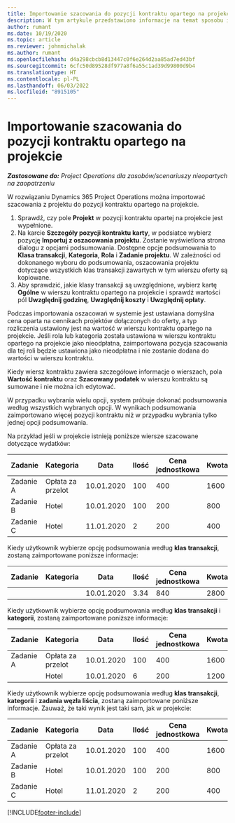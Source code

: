 ```yaml
---
title: Importowanie szacowania do pozycji kontraktu opartego na projekcie
description: W tym artykule przedstawiono informacje na temat sposobu importowania szacowanych wartości z projektu do pozycji kontraktu.
author: rumant
ms.date: 10/19/2020
ms.topic: article
ms.reviewer: johnmichalak
ms.author: rumant
ms.openlocfilehash: d4a298cbcb8d13447c0f6e264d2aa85ad7ed43bf
ms.sourcegitcommit: 6cfc50d89528df977a8f6a55c1ad39d99800d9b4
ms.translationtype: HT
ms.contentlocale: pl-PL
ms.lasthandoff: 06/03/2022
ms.locfileid: "8915105"
---
```

# <a name="import-an-estimate-to-a-project-based-contract-line"></a>Importowanie szacowania do pozycji kontraktu opartego na projekcie

_**Zastosowane do:** Project Operations dla zasobów/scenariuszy nieopartych na zaopatrzeniu_

W rozwiązaniu Dynamics 365 Project Operations można importować szacowania z projektu do pozycji kontraktu opartego na projekcie.

1. Sprawdź, czy pole **Projekt** w pozycji kontraktu opartej na projekcie jest wypełnione.
2. Na karcie **Szczegóły pozycji kontraktu karty**, w podsiatce wybierz pozycję **Importuj z oszacowania projektu**. Zostanie wyświetlona strona dialogu z opcjami podsumowania. Dostępne opcje podsumowania to **Klasa transakcji**, **Kategoria**, **Rola** i **Zadanie projektu**. W zależności od dokonanego wyboru do podsumowania, oszacowania projektu dotyczące wszystkich klas transakcji zawartych w tym wierszu oferty są kopiowane. 
3. Aby sprawdzić, jakie klasy transakcji są uwzględnione, wybierz kartę **Ogólne** w wierszu kontraktu opartego na projekcie i sprawdź wartości pól **Uwzględnij godzinę**, **Uwzględnij koszty** i **Uwzględnij opłaty**.

Podczas importowania oszacowań w systemie jest ustawiana domyślna cena oparta na cennikach projektów dołączonych do oferty, a typ rozliczenia ustawiony jest na wartość w wierszu kontraktu opartego na projekcie. Jeśli rola lub kategoria została ustawiona w wierszu kontraktu opartego na projekcie jako nieodpłatna, zaimportowana pozycja szacowania dla tej roli będzie ustawiona jako nieodpłatna i nie zostanie dodana do wartości w wierszu kontraktu.

Kiedy wiersz kontraktu zawiera szczegółowe informacje o wierszach, pola **Wartość kontraktu** oraz **Szacowany podatek** w wierszu kontraktu są sumowane i nie można ich edytować.

W przypadku wybrania wielu opcji, system próbuje dokonać podsumowania według wszystkich wybranych opcji. W wynikach podsumowania zaimportowano więcej pozycji kontraktu niż w przypadku wybrania tylko jednej opcji podsumowania.

Na przykład jeśli w projekcie istnieją poniższe wiersze szacowane dotyczące wydatków:

| Zadanie | Kategoria | Data | Ilość | Cena jednostkowa | Kwota |
| --- | --- | --- | --- | --- | --- |
| Zadanie A | Opłata za przelot | 10.01.2020 | 100 | 400 | 1600 |
| Zadanie B | Hotel | 10.01.2020 | 100 | 200 | 800 |
| Zadanie C | Hotel | 11.01.2020 | 2 | 200 | 400 |

Kiedy użytkownik wybierze opcję podsumowania według **klas transakcji**, zostaną zaimportowane poniższe informacje:

| Zadanie | Kategoria | Data | Ilość | Cena jednostkowa | Kwota |
| --- | --- | --- | --- | --- | --- |
| &nbsp;  | &nbsp;  | 10.01.2020 | 3.34 | 840 | 2800 |

Kiedy użytkownik wybierze opcję podsumowania według **klas transakcji** i **kategorii**, zostaną zaimportowane poniższe informacje:

| Zadanie | Kategoria | Data | Ilość | Cena jednostkowa | Kwota |
| --- | --- | --- | --- | --- | --- |
| Zadanie A | Opłata za przelot | 10.01.2020 | 100 | 400 | 1600 |
| &nbsp;  | Hotel | 10.01.2020 | 6 | 200 | 1200 |

Kiedy użytkownik wybierze opcję podsumowania według **klas transakcji**, **kategorii** i **zadania węzła liścia**, zostaną zaimportowane poniższe informacje. Zauważ, że taki wynik jest taki sam, jak w projekcie:

| Zadanie | Kategoria | Data | Ilość | Cena jednostkowa | Kwota |
| --- | --- | --- | --- | --- | --- |
| Zadanie A | Opłata za przelot | 10.01.2020 | 100 | 400 | 1600 |
| Zadanie B | Hotel | 10.01.2020 | 100 | 200 | 800 |
| Zadanie C | Hotel | 11.01.2020 | 2 | 200 | 400 |


[!INCLUDE[footer-include](../includes/footer-banner.md)]